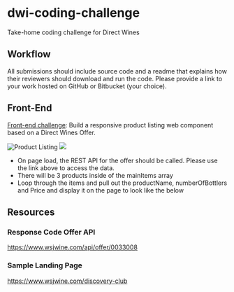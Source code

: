 # dwi-coding-challenge

Take-home coding challenge for Direct Wines

## Workflow

All submissions should include source code and a readme that explains how their reviewers should download and run the code. Please provide a link to your work hosted on GitHub or Bitbucket (your choice).

## Front-End

[Front-end challenge](front-end): Build a responsive product listing web component based on a Direct Wines Offer.

![Product Listing](https://www.dropbox.com/s/eyszs155u6ob2ul/Screenshot%202019-05-05%2008.34.08.png?dl=0)
<img src="https://www.dropbox.com/s/eyszs155u6ob2ul/Screenshot%202019-05-05%2008.34.08.png?dl=0"/>

- On page load, the REST API for the offer should be called. Please use the link above to access the data.
- There will be 3 products inside of the mainItems array
- Loop through the items and pull out the productName, numberOfBottlers and Price and display it on the page to look like the below

## Resources

### Response Code Offer API

https://www.wsjwine.com/api/offer/0033008

### Sample Landing Page

https://www.wsjwine.com/discovery-club
